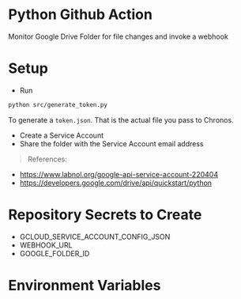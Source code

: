 # Python Github Action

Monitor Google Drive Folder for file changes and invoke a webhook

# Setup

- Run 

```bash
python src/generate_token.py
```

To generate a `token.json`. That is the actual file you pass to Chronos.


- Create a Service Account
- Share the folder with the Service Account email address

> References: 
 - https://www.labnol.org/google-api-service-account-220404
 - https://developers.google.com/drive/api/quickstart/python

# Repository Secrets to Create
 - GCLOUD_SERVICE_ACCOUNT_CONFIG_JSON
 - WEBHOOK_URL
 - GOOGLE_FOLDER_ID

# Environment Variables